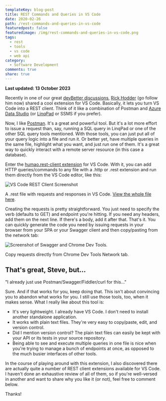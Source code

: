```yaml
---
templateKey: blog-post
title: REST Commands and Queries in VS Code
date: 2020-02-26
path: /rest-commands-and-queries-in-vs-code
featuredpost: false
featuredimage: /img/rest-commands-and-queries-in-vs-code.png
tags:
  - rest
  - tools
  - vs code
  - web api
category:
  - Software Development
comments: true
share: true
---
```


**Last updated: 13 October 2023**

Recently in one of our great [devBetter discussions](https://devbetter.com/), [Rick Hodder](https://twitter.com/rickhodder) (go follow him now) shared a cool extension for VS Code. Basically, it lets you turn VS Code into a REST client. Think of it like a combination of Postman and [Azure Data Studio](https://docs.microsoft.com/en-us/sql/azure-data-studio/download-azure-data-studio?view=sql-server-ver15) (or [LinqPad](https://www.linqpad.net/) or SSMS if you prefer).

Now, I like [Postman](https://www.postman.com/). It's a great and powerful tool. But it's a lot more effort to issue a request than, say, running a SQL query in LinqPad or one of the other SQL query tools mentioned. With those tools, you can just put all of your query logic into a file and run it. Or better yet, have multiple queries in the same file, highlight what you want, and just run one of them. It's a great way to quickly interact with a remote server resource (in this case a database).

Enter the [humao.rest-client extension](https://marketplace.visualstudio.com/items?itemName=humao.rest-client) for VS Code. With it, you can add HTTP queries/commands to any file with a .http or .rest extension and run them directly from the VS Code editor, like this:

![VS Code REST Client Screenshot](/img/image-1536x821.png)

A .rest file with requests and responses in VS Code. [View the whole file here](https://github.com/ardalis/ApiEndpoints/blob/main/sample/httpCommands.rest).

Creating the requests is pretty straightforward. You just need to specify the verb (defaults to GET) and endpoint you're hitting. If you need any headers, add them on the next line. If there's a body, add it after that. That's it. You can quickly generate the code you need by issuing requests in your browser from your SPA or your Swagger client and then copy/pasting from the network tab:

![Screenshot of Swagger and Chrome Dev Tools.](/img/image-1-1536x630.png)

Copy requests directly from Chrome Dev Tools Network tab.

## That's great, Steve, but...

"I already just use Postman/Swagger/Fiddler/curl for this..."

Sure. And if that works for you, keep doing that. This isn't about convincing you to abandon what works for you. I still use those tools, too, when it makes sense. What I really like about this tool is:

- It's very lightweight. I already have VS Code. I don't need to install another standalone application.
- It works with plain text files. They're very easy to copy/paste, edit, and version control.
- Did I mention version control? The plain text files can easily be kept with your API or its tests in your source repository.
- Being able to see and execute multiple queries in one file is nice when you're trying to manage a bunch of endpoints at once, as opposed to the much busier interfaces of other tools.

In the course of playing around with this extension, I also discovered there are actually quite a number of REST client extensions available for VS Code. I haven't done an exhaustive review of all of them, so if you're well-versed in another and want to share why you like it (or not), feel free to comment below.

Thanks!

